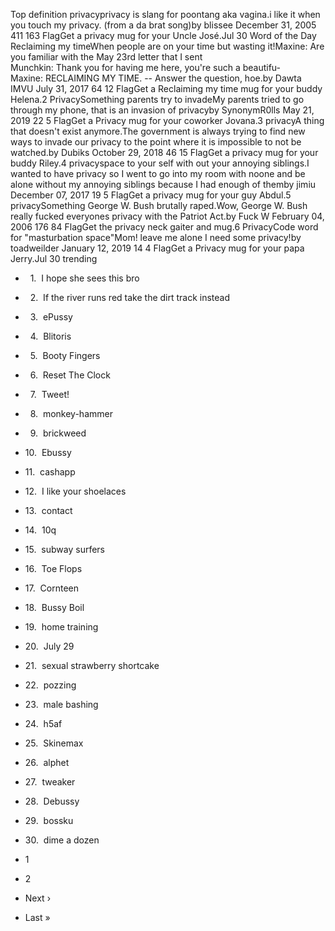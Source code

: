 Top definition privacyprivacy is slang for poontang aka vagina.i like it when you touch my privacy. (from a da brat song)by blissee December 31, 2005 411 163 FlagGet a privacy mug for your Uncle José.Jul 30 Word of the Day Reclaiming my timeWhen people are on your time but wasting it!Maxine: Are you familiar with the May 23rd letter that I sent  
Munchkin: Thank you for having me here, you're such a beautifu-  
Maxine: RECLAIMING MY TIME. -- Answer the question, hoe.by Dawta IMVU July 31, 2017 64 12 FlagGet a Reclaiming my time mug for your buddy Helena.2 PrivacySomething parents try to invadeMy parents tried to go through my phone, that is an invasion of privacyby SynonymR0lls May 21, 2019 22 5 FlagGet a Privacy mug for your coworker Jovana.3 privacyA thing that doesn't exist anymore.The government is always trying to find new ways to invade our privacy to the point where it is impossible to not be watched.by Dubiks October 29, 2018 46 15 FlagGet a privacy mug for your buddy Riley.4 privacyspace to your self with out your annoying siblings.I wanted to have privacy so I went to go into my room with noone and be alone without my annoying siblings because I had enough of themby jimiu December 07, 2017 19 5 FlagGet a privacy mug for your guy Abdul.5 privacySomething George W. Bush brutally raped.Wow, George W. Bush really fucked everyones privacy with the Patriot Act.by Fuck W February 04, 2006 176 84 FlagGet the privacy neck gaiter and mug.6 PrivacyCode word for "masturbation space"Mom! leave me alone I need some privacy!by toadweilder January 12, 2019 14 4 FlagGet a Privacy mug for your papa Jerry.Jul 30 trending

*     1.  I hope she sees this bro
*     2.  If the river runs red take the dirt track instead
*     3.  ePussy
*     4.  Blitoris
*     5.  Booty Fingers
*     6.  Reset The Clock
*     7.  Tweet!
*     8.  monkey-hammer
*     9.  brickweed
*   10.  Ebussy
*   11.  cashapp
*   12.  I like your shoelaces
*   13.  contact
*   14.  10q
*   15.  subway surfers
*   16.  Toe Flops
*   17.  Cornteen
*   18.  Bussy Boil
*   19.  home training
*   20.  July 29
*   21.  sexual strawberry shortcake
*   22.  pozzing
*   23.  male bashing
*   24.  h5af
*   25.  Skinemax
*   26.  alphet
*   27.  tweaker
*   28.  Debussy
*   29.  bossku
*   30.  dime a dozen

*   1
*   2
*   Next ›
*   Last »